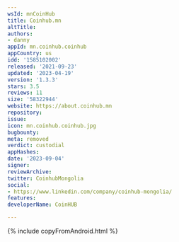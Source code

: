 ```yaml
---
wsId: mnCoinHub
title: Coinhub.mn
altTitle: 
authors:
- danny
appId: mn.coinhub.coinhub
appCountry: us
idd: '1585102002'
released: '2021-09-23'
updated: '2023-04-19'
version: '1.3.3'
stars: 3.5
reviews: 11
size: '58322944'
website: https://about.coinhub.mn
repository: 
issue: 
icon: mn.coinhub.coinhub.jpg
bugbounty: 
meta: removed
verdict: custodial
appHashes: 
date: '2023-09-04'
signer: 
reviewArchive: 
twitter: CoinhubMongolia
social:
- https://www.linkedin.com/company/coinhub-mongolia/
features: 
developerName: CoinHUB

---
```


{% include copyFromAndroid.html %}